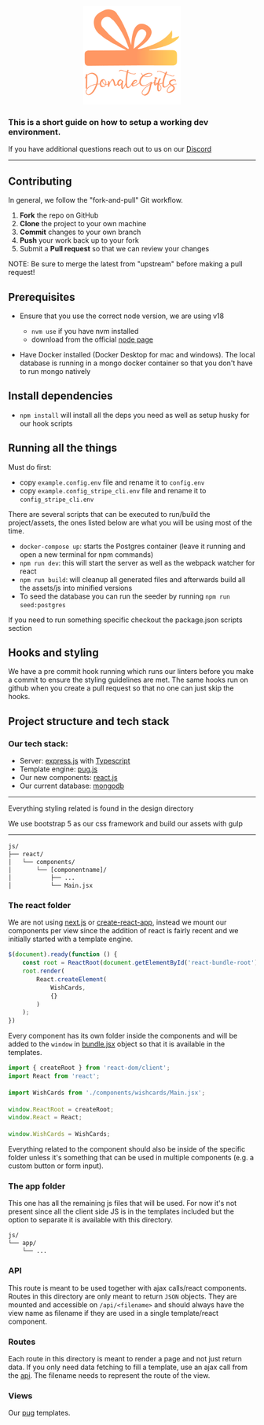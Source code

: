 <p align="center">
    <img width=200 height=200 src="./public/img/new-donate-gifts-logo-2.png">
</p>

### This is a short guide on how to setup a working dev environment.

If you have additional questions reach out to us on our [Discord](https://discord.gg/Y6EWDX4vtM)

---

## Contributing

In general, we follow the "fork-and-pull" Git workflow.

 1. **Fork** the repo on GitHub
 2. **Clone** the project to your own machine
 3. **Commit** changes to your own branch
 4. **Push** your work back up to your fork
 5. Submit a **Pull request** so that we can review your changes

NOTE: Be sure to merge the latest from "upstream" before making a pull request!

## Prerequisites

- Ensure that you use the correct node version, we are using v18
    - `nvm use` if you have nvm installed
    - download from the official [node page](https://nodejs.org/en/download)


- Have Docker installed (Docker Desktop for mac and windows). The local database is running in a mongo docker container so that you don't have to run mongo natively

## Install dependencies

- `npm install` will install all the deps you need as well as setup husky for our hook scripts

## Running all the things

Must do first:

- copy `example.config.env` file and rename it to `config.env`
- copy `example.config_stripe_cli.env` file and rename it to `config_stripe_cli.env`

There are several scripts that can be executed to run/build the project/assets, the ones listed below are what you will be using most of the time.

  - `docker-compose up`: starts the Postgres container
(leave it running and open a new terminal for npm commands)
- `npm run dev`: this will start the server as well as the webpack watcher for react
- `npm run build`: will cleanup all generated files and afterwards build all the assets/js into minified versions
- To seed the database you can run the seeder by running `npm run seed:postgres`

If you need to run something specific checkout the package.json scripts section

## Hooks and styling

We have a pre commit hook running which runs our linters before you make a commit to ensure the styling guidelines are met. The same hooks run on github when you create a pull request so that no one can just skip the hooks.

## Project structure and tech stack

### Our tech stack:
- Server: [express.js](https://expressjs.com/) with [Typescript](https://www.typescriptlang.org/)
- Template engine: [pug.js](https://pugjs.org/api/getting-started.html)
- Our new components: [react.js](https://react.dev/)
- Our current database: [mongodb](https://www.mongodb.com)
---

Everything styling related is found in the design directory

We use bootstrap 5 as our css framework and build our assets with gulp

---
```
js/
├── react/
│   └── components/
│       └── [componentname]/
│           ├── ...
│           └── Main.jsx
```
### The react folder
We are not using [next.js](https://nextjs.org/) or [create-react-app](https://create-react-app.dev/), instead we mount our components per view since the addition of react is fairly recent and we initially started with a template engine.
```js
$(document).ready(function () {
    const root = ReactRoot(document.getElementById('react-bundle-root'));
    root.render(
        React.createElement(
            WishCards,
            {}
        )
    );
}) 
```
Every component has its own folder inside the components and will be added to the `window` in [bundle.jsx](/js/react/bundle.jsx) object so that it is available in the templates.
```js
import { createRoot } from 'react-dom/client';
import React from 'react';

import WishCards from './components/wishcards/Main.jsx';

window.ReactRoot = createRoot;
window.React = React;

window.WishCards = WishCards;
```
Everything related to the component should also be inside of the specific folder unless it's something that can be used in multiple components (e.g. a custom button or form input).

### The app folder
This one has all the remaining js files that will be used. For now it's not present since all the client side JS is in the templates included but the option to separate it is available with this directory.
```
js/
└── app/
    └── ...
```
### API
This route is meant to be used together with ajax calls/react components. Routes in this directory are only meant to return `JSON` objects. They are mounted and accessible on `/api/<filename>` and should always have the view name as filename if they are used in a single template/react component.

### Routes
Each route in this directory is meant to render a page and not just return data. If you only need data fetching to fill a template, use an ajax call from the [api](/src/api/). The filename needs to represent the route of the view.

### Views
Our [pug](https://pugjs.org/api/getting-started.html) templates.
